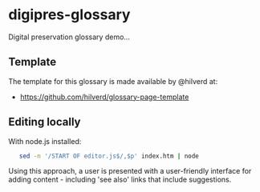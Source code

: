# digipres-glossary

Digital preservation glossary demo...

## Template

The template for this glossary is made available by @hilverd at:

* https://github.com/hilverd/glossary-page-template

## Editing locally

With node.js installed:

```bash
   sed -n '/START OF editor.js$/,$p' index.htm | node
```

Using this approach, a user is presented with a user-friendly interface for
adding content - including 'see also' links that include suggestions.
